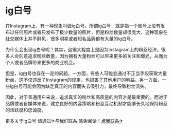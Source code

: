 # ig白号

在Instagram上，有一种现象叫做ig白号。所谓ig白号，就是指一个账号上没有发布过任何照片或者只发布了极少数量的照片，但是粉丝数量却很庞大。这种现象在社交媒体上并不鲜见，很多明星或者知名品牌都有大量的ig白号。

为什么会出现ig白号呢？其实，这很大程度上是因为Instagram上的粉丝经济。很多人会刻意追求粉丝数量，因为拥有大量粉丝可以带来更多的关注和曝光，从而为个人或者品牌带来更多的商业机会。

但是，ig白号也存在一定的问题。一方面，有些人可能会通过不正当手段获取大量粉丝，这不仅违反了Instagram的规定，也损害了其他用户的利益。另一方面，一些ig白号可能会因为缺乏真正的内容而失去吸引力，最终导致粉丝流失。

因此，对于普通用户来说，追求真实的粉丝和高质量的内容才是最重要的。而对于品牌或者自媒体来说，建立良好的内容策略和粉丝互动机制才能够长久地保持粉丝的活跃度和忠诚度。

更多关于ig白号 请通过✈与我们联系,感谢阅读！[点我联系✈](https://help.G208.com)